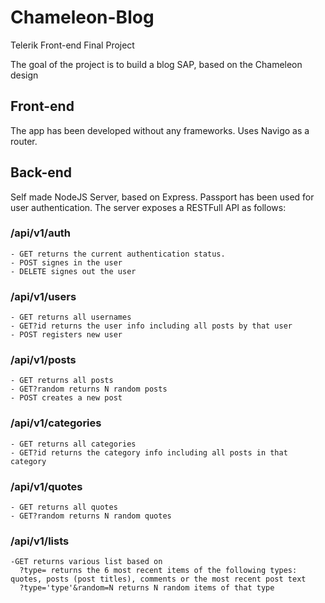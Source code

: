 # Chameleon-Blog
Telerik Front-end Final Project

The goal of the project is to build a blog SAP, based on the Chameleon design

## Front-end
  The app has been developed without any frameworks. Uses Navigo as a router.
  
## Back-end
  Self made NodeJS Server, based on Express. Passport has been used for user authentication. The server exposes a RESTFull API as follows:
  
  ### /api/v1/auth
    - GET returns the current authentication status.
    - POST signes in the user
    - DELETE signes out the user
  ### /api/v1/users
    - GET returns all usernames
    - GET?id returns the user info including all posts by that user
    - POST registers new user
  ### /api/v1/posts
    - GET returns all posts
    - GET?random returns N random posts
    - POST creates a new post
  ### /api/v1/categories
    - GET returns all categories
    - GET?id returns the category info including all posts in that category 
  ### /api/v1/quotes
    - GET returns all quotes
    - GET?random returns N random quotes
  ### /api/v1/lists
    -GET returns various list based on
      ?type= returns the 6 most recent items of the following types: quotes, posts (post titles), comments or the most recent post text
      ?type='type'&random=N returns N random items of that type
  
